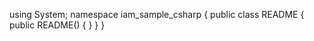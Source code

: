 ﻿using System;
namespace iam_sample_csharp
{
	public class README
	{
		public README()
		{
		}
	}
}
